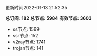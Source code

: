 更新时间2022-01-13 21:52:35

**总订阅: 182**
**总节点: 5984**
**有效节点: 3603**
- ss节点: 1569
- ssr节点: 152
- v2ray节点: 1741
- trojan节点: 141
